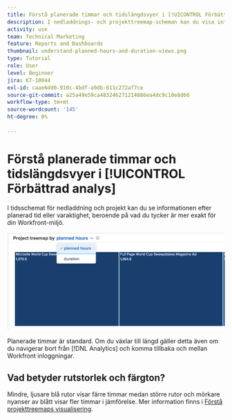 ```yaml
---
title: Förstå planerade timmar och tidslängdsvyer i [!UICONTROL Förbättrad analys]
description: I nedladdnings- och projekttreemap-scheman kan du visa informationen efter planerade timmar eller varaktighet.
activity: use
team: Technical Marketing
feature: Reports and Dashboards
thumbnail: understand-planned-hours-and-duration-views.png
type: Tutorial
role: User
level: Beginner
jira: KT-10044
exl-id: caae6dd0-910c-4bdf-a9db-611c272af7ce
source-git-commit: a25a49e59ca483246271214886ea4dc9c10e8d66
workflow-type: tm+mt
source-wordcount: '145'
ht-degree: 0%

---
```


# Förstå planerade timmar och tidslängdsvyer i [!UICONTROL Förbättrad analys]

I tidsschemat för nedladdning och projekt kan du se informationen efter planerad tid eller varaktighet, beroende på vad du tycker är mer exakt för din Workfront-miljö.

![En bild av hur du väljer ett planerat timmar i stället för varaktighet](assets/section-1-5.png)



Planerade timmar är standard. Om du växlar till längd gäller detta även om du navigerar bort från [!DNL Analytics] och komma tillbaka och mellan Workfront inloggningar.

## Vad betyder rutstorlek och färgton?

Mindre, ljusare blå rutor visar färre timmar medan större rutor och mörkare nyanser av blått visar fler timmar i jämförelse. Mer information finns i [Förstå projekttreemaps visualisering](https://experienceleague.adobe.com/docs/workfront/using/reporting/enhanced-analytics/project-treemap-overview.html?lang=en).
